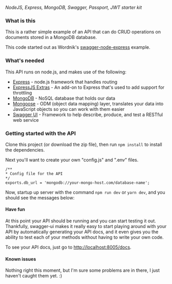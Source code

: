 *NodeJS, Express, MongoDB, Swagger, Passport, JWT starter kit*

### What is this

This is a rather simple example of an API that can do CRUD operations on documents stored in a MongoDB database.

This code started out as Wordnik's [swagger-node-express](https://github.com/wordnik/swagger-node-express) example.

### What's needed

This API runs on node.js, and makes use of the following:

- [Express](https://github.com/visionmedia/express) - node.js framework that handles routing
- [ExpressJS Extras](https://github.com/davglass/express-extras) - An add-on to Express that's used to add support for throttling
- [MongoDB](http://mongodb.com) - NoSQL database that holds our data
- [Mongoose](http://mongoosejs.com/) - ODM (object data mapping) layer, translates your data into JavaScript objects so you can work with them easier
- [Swagger UI](https://github.com/wordnik/swagger-ui) - Framework to help describe, produce, and test a RESTful web service


### Getting started with the API

Clone this project (or download the zip file), then run ```npm install``` to install the dependencies.

Next you'll want to create your own "config.js" and ".env" files.


```
/**
* Config file for the API
*/
exports.db_url = 'mongodb://your-mongo-host.com/database-name';

```

Now, startup up server with the command `npm run dev` or `yarn dev`, and you should see the messages below:


#### Have fun

At this point your API should be running and you can start testing it out. Thankfully, swagger-ui makes it really easy to start playing around with your API by automatically generating your API docs, and it even gives you the ability to test each of your methods without having to write your own code.

To see your API docs, just go to [http://localhost:8005/docs](http://localhost:8005/docs).

#### Known issues

Nothing right this moment, but I'm sure some problems are in there, I just haven't caught them yet. :)